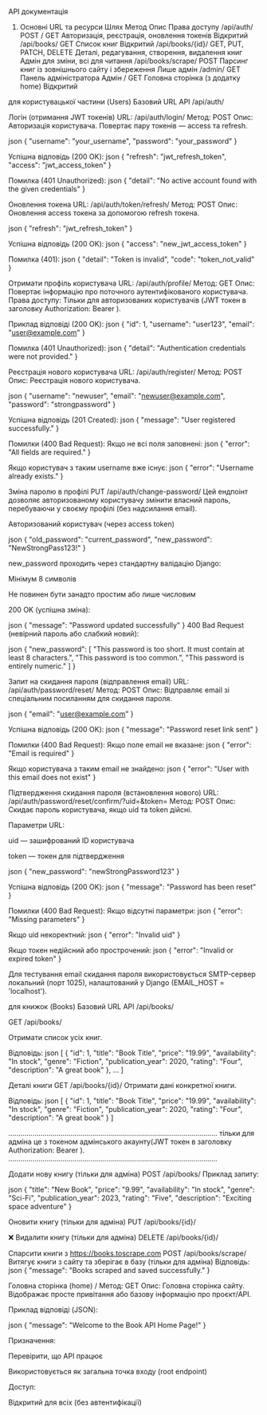 API документація

1. Основні URL та ресурси
Шлях	Метод	Опис	Права доступу
/api/auth/	POST / GET	Авторизація, реєстрація, оновлення токенів	Відкритий
/api/books/	GET	Список книг	Відкритий
/api/books/{id}/	GET, PUT, PATCH, DELETE	Деталі, редагування, створення, видалення книг	Адмін для зміни, всі для читання
/api/books/scrape/	POST	Парсинг книг із зовнішнього сайту і збереження	Лише адмін
/admin/	GET	Панель адміністратора	Адмін
/	GET	Головна сторінка (з додатку home)	Відкритий



для користувацької частини (Users) Базовий URL API
/api/auth/


Логін (отримання JWT токенів)
URL: /api/auth/login/
Метод: POST
Опис: Авторизація користувача. Повертає пару токенів — access та refresh.

json
{
  "username": "your_username",
  "password": "your_password"
}

Успішна відповідь (200 OK):
json
{
  "refresh": "jwt_refresh_token",
  "access": "jwt_access_token"
}

Помилка (401 Unauthorized):
json
{
  "detail": "No active account found with the given credentials"
}


Оновлення токена
URL: /api/auth/token/refresh/
Метод: POST
Опис: Оновлення access токена за допомогою refresh токена.

json
{
  "refresh": "jwt_refresh_token"
}

Успішна відповідь (200 OK):
json
{
  "access": "new_jwt_access_token"
}

Помилка (401):
json
{
    "detail": "Token is invalid",
    "code": "token_not_valid"
}



Отримати профіль користувача
URL: /api/auth/profile/
Метод: GET
Опис: Повертає інформацію про поточного аутентифікованого користувача.
Права доступу: Тільки для авторизованих користувачів (JWT токен в заголовку Authorization: Bearer <token>).

Приклад відповіді (200 OK):
json
{
  "id": 1,
  "username": "user123",
  "email": "user@example.com"
}

Помилка (401 Unauthorized):
json
{
  "detail": "Authentication credentials were not provided."
}



Реєстрація нового користувача
URL: /api/auth/register/
Метод: POST
Опис: Реєстрація нового користувача.

json
{
  "username": "newuser",
  "email": "newuser@example.com",
  "password": "strongpassword"
}

Успішна відповідь (201 Created):
json
{
  "message": "User registered successfully."
}

Помилки (400 Bad Request):
Якщо не всі поля заповнені:
json
{
  "error": "All fields are required."
}

Якщо користувач з таким username вже існує:
json
{
  "error": "Username already exists."
}

Зміна паролю в профілі
PUT /api/auth/change-password/
Цей ендпоінт дозволяє авторизованому користувачу змінити власний пароль, перебуваючи у своєму профілі (без надсилання email).

Авторизований користувач (через access token)

json
{
  "old_password": "current_password",
  "new_password": "NewStrongPass123!"
}

new_password проходить через стандартну валідацію Django:

Мінімум 8 символів

Не повинен бути занадто простим або лише числовим

200 OK (успішна зміна):

json
{
  "message": "Password updated successfully"
}
400 Bad Request (невірний пароль або слабкий новий):

json
{
  "new_password": [
    "This password is too short. It must contain at least 8 characters.",
    "This password is too common.",
    "This password is entirely numeric."
  ]
}


Запит на скидання пароля (відправлення email)
URL: /api/auth/password/reset/
Метод: POST
Опис: Відправляє email зі спеціальним посиланням для скидання пароля.

json
{
  "email": "user@example.com"
}

Успішна відповідь (200 OK):
json
{
  "message": "Password reset link sent"
}

Помилки (400 Bad Request):
Якщо поле email не вказане:
json
{
  "error": "Email is required"
}

Якщо користувача з таким email не знайдено:
json
{
  "error": "User with this email does not exist"
}



Підтвердження скидання пароля (встановлення нового)
URL: /api/auth/password/reset/confirm/?uid=<uid>&token=<token>
Метод: POST
Опис: Скидає пароль користувача, якщо uid та token дійсні.

Параметри URL:

uid — зашифрований ID користувача

token — токен для підтвердження

json
{
  "new_password": "newStrongPassword123"
}

Успішна відповідь (200 OK):
json
{
  "message": "Password has been reset"
}

Помилки (400 Bad Request):
Якщо відсутні параметри:
json
{
  "error": "Missing parameters"
}

Якщо uid некоректний:
json
{
  "error": "Invalid uid"
}

Якщо токен недійсний або прострочений:
json
{
  "error": "Invalid or expired token"
}

Для тестування email скидання пароля використовується SMTP-сервер локальний (порт 1025), налаштований у Django (EMAIL_HOST = 'localhost').








для книжок (Books) Базовий URL API /api/books/

GET /api/books/

Отримати список усіх книг.

Відповідь:
json
[
  {
    "id": 1,
    "title": "Book Title",
    "price": "19.99",
    "availability": "In stock",
    "genre": "Fiction",
    "publication_year": 2020,
    "rating": "Four",
    "description": "A great book"
  },
  ...
]



Деталі книги
GET /api/books/{id}/
Отримати дані конкретної книги.

Відповідь:
json
[
  {
    "id": 1,
    "title": "Book Title",
    "price": "19.99",
    "availability": "In stock",
    "genre": "Fiction",
    "publication_year": 2020,
    "rating": "Four",
    "description": "A great book"
  }
]

........................................................................................................
тільки для адміна це з токеном адмінського акаунту(JWT токен в заголовку Authorization: Bearer <token>).
........................................................................................................

Додати нову книгу (тільки для адміна)
POST /api/books/
Приклад запиту:

json
{
  "title": "New Book",
  "price": "9.99",
  "availability": "In stock",
  "genre": "Sci-Fi",
  "publication_year": 2023,
  "rating": "Five",
  "description": "Exciting space adventure"
}


Оновити книгу (тільки для адміна)
PUT /api/books/{id}/


❌ Видалити книгу (тільки для адміна)
DELETE /api/books/{id}/


Спарсити книги з https://books.toscrape.com
POST /api/books/scrape/
Витягує книги з сайту та зберігає в базу (тільки для адміна)
Відповідь:
json
{
  "message": "Books scraped and saved successfully."
}







Головна сторінка (home)
/
Метод: GET
Опис:
Головна сторінка сайту. Відображає просте привітання або базову інформацію про проєкт/API.

Приклад відповіді (JSON):

json
{
  "message": "Welcome to the Book API Home Page!"
}

Призначення:

Перевірити, що API працює

Використовується як загальна точка входу (root endpoint)

Доступ:

Відкритий для всіх (без автентифікації)











